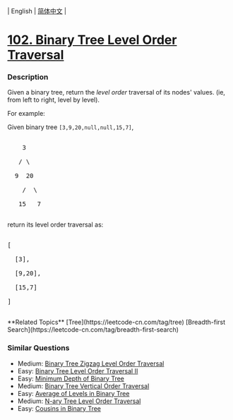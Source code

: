 | English | [简体中文](README.md) |

# [102. Binary Tree Level Order Traversal](https://leetcode-cn.com/problems/binary-tree-level-order-traversal)
 ### Description
<p>Given a binary tree, return the <i>level order</i> traversal of its nodes' values. (ie, from left to right, level by level).</p>

<p>
For example:<br />
Given binary tree <code>[3,9,20,null,null,15,7]</code>,<br />
<pre>
    3
   / \
  9  20
    /  \
   15   7
</pre>
</p>
<p>
return its level order traversal as:<br />
<pre>
[
  [3],
  [9,20],
  [15,7]
]
</pre>
</p>
**Related Topics**  [Tree](https://leetcode-cn.com/tag/tree) [Breadth-first Search](https://leetcode-cn.com/tag/breadth-first-search) 

### Similar Questions
 - Medium:	[Binary Tree Zigzag Level Order Traversal](https://leetcode-cn.com/problems/binary-tree-zigzag-level-order-traversal) 
 - Easy:	[Binary Tree Level Order Traversal II](https://leetcode-cn.com/problems/binary-tree-level-order-traversal-ii) 
 - Easy:	[Minimum Depth of Binary Tree](https://leetcode-cn.com/problems/minimum-depth-of-binary-tree) 
 - Medium:	[Binary Tree Vertical Order Traversal](https://leetcode-cn.com/problems/binary-tree-vertical-order-traversal) 
 - Easy:	[Average of Levels in Binary Tree](https://leetcode-cn.com/problems/average-of-levels-in-binary-tree) 
 - Medium:	[N-ary Tree Level Order Traversal](https://leetcode-cn.com/problems/n-ary-tree-level-order-traversal) 
 - Easy:	[Cousins in Binary Tree](https://leetcode-cn.com/problems/cousins-in-binary-tree) 
